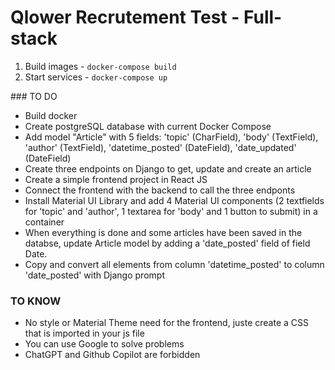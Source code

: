 # Qlower Recrutement Test - Full-stack

1. Build images - `docker-compose build`
1. Start services - `docker-compose up`


### TO DO

- Build docker
- Create postgreSQL database with current Docker Compose
- Add model "Article" with 5 fields: 'topic' (CharField), 'body' (TextField), 'author' (TextField), 'datetime_posted' (DateField), 'date_updated' (DateField)
- Create three endpoints on Django to get, update and create an article
- Create a simple frontend project in React JS
- Connect the frontend with the backend to call the three endponts
- Install Material UI Library and add 4 Material UI components (2 textfields for 'topic' and 'author', 1 textarea for 'body' and 1 button to submit) in a container
- When everything is done and some articles have been saved in the databse, update Article model by adding a 'date_posted' field of field Date.
- Copy and convert all elements from column 'datetime_posted' to column 'date_posted' with Django prompt


### TO KNOW

- No style or Material Theme need for the frontend, juste create a CSS that is imported in your js file
- You can use Google to solve problems
- ChatGPT and Github Copilot are forbidden